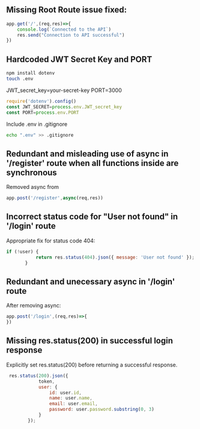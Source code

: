 ## Missing Root Route issue fixed:
```js
app.get('/',(req,res)=>{
    console.log(`Connected to the API`)
    res.send("Connection to API successful")
})
```
## Hardcoded JWT Secret Key and PORT

```bash
npm install dotenv
touch .env
```
JWT_secret_key=your-secret-key
PORT=3000

```js
require('dotenv').config()
const JWT_SECRET=process.env.JWT_secret_key
const PORT=process.env.PORT
```
Include .env in .gitignore

```bash
echo ".env" >> .gitignore
```
## Redundant and misleading use of async in '/register' route when all functions inside are synchronous
Removed async from 
```js
app.post('/register',async(req,res))
```
## Incorrect status code for "User not found" in '/login' route
Appropriate fix for status code 404:
 ```js
 if (!user) {
            return res.status(404).json({ message: 'User not found' });
        }
```
## Redundant and unecessary async in '/login' route
After removing async:
```js
app.post('/login',(req,res)=>{
})
```
##  Missing res.status(200) in successful login response
Explicitly set res.status(200) before returning a successful response.
```js
 res.status(200).json({
            token,
            user: {
                id: user.id,
                name: user.name,
                email: user.email,
                password: user.password.substring(0, 3)
            }
        });
```
